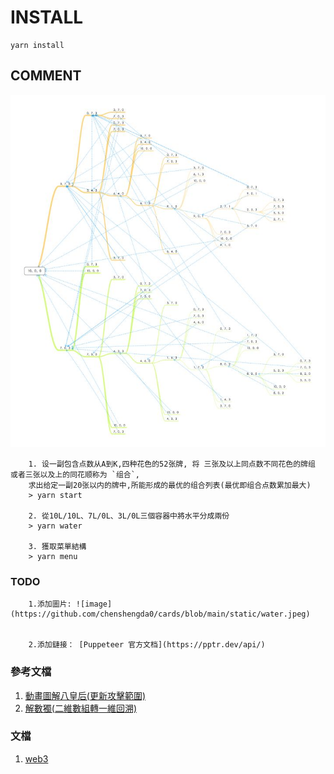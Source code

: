 # INSTALL
```
yarn install
```

## COMMENT
![image](https://github.com/chenshengda0/cards/blob/main/static/water.jpeg)
```
    1. 设一副包含点数从A到K,四种花色的52张牌, 将 三张及以上同点数不同花色的牌组 或者三张以及上的同花顺称为 `组合`,
    求出给定一副20张以内的牌中,所能形成的最优的组合列表(最优即组合点数累加最大)
    > yarn start

    2. 從10L/10L、7L/0L、3L/0L三個容器中將水平分成兩份
    > yarn water

    3. 獲取菜單結構
    > yarn menu
```

### TODO
```
    1.添加圖片: ![image](https://github.com/chenshengda0/cards/blob/main/static/water.jpeg)


    2.添加鏈接： [Puppeteer 官方文档](https://pptr.dev/api/)
```

### 參考文檔
1. [動畫圖解八皇后(更新攻擊範圍)](https://www.bilibili.com/video/BV1HZ4y1A7uV/?spm_id_from=333.880.my_history.page.click&vd_source=bc7276ac46120ca2832695c9d18e89ad)
2. [解數獨(二維數組轉一維回溯)](https://www.bilibili.com/video/BV1mF411K7K6/?spm_id_from=333.788&vd_source=bc7276ac46120ca2832695c9d18e89ad)

### 文檔
1. [web3](https://learnblockchain.cn/docs/web3.js/index.html)